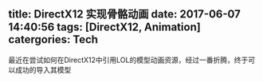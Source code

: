 title: DirectX12 实现骨骼动画
date: 2017-06-07 14:40:56
tags: [DirectX12, Animation]
catergories: Tech
---
最近在尝试如何在DirectX12中引用LOL的模型动画资源，经过一番折腾，终于可以成功的导入其模型

